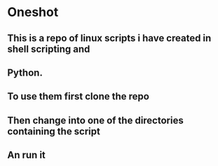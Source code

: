 # Oneshot 

## This is a repo of linux scripts i have created in shell scripting and 
## Python. 

## To use them first clone the repo 

## Then change into one of the directories containing the script 
## An run it 
